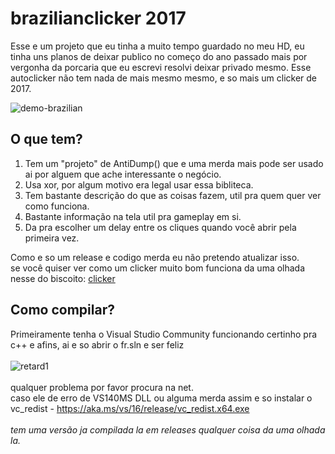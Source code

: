 # brazilianclicker 2017 

Esse e um projeto que eu tinha a muito tempo guardado no meu HD, eu tinha uns planos de deixar publico no começo do ano passado mais por vergonha da porcaria que eu escrevi resolvi deixar privado mesmo. Esse autoclicker não tem nada de mais mesmo mesmo, e so mais um clicker de 2017.<br/>

![demo-brazilian](https://i.imgur.com/PzeXGxx.gif)

## O que tem?

1. Tem um "projeto" de AntiDump() que e uma merda mais pode ser usado ai por alguem que ache interessante o negócio.
2. Usa xor, por algum motivo era legal usar essa bibliteca.
3. Tem bastante descrição do que as coisas fazem, util pra quem quer ver como funciona.
4. Bastante informação na tela util pra gameplay em si.
5. Da pra escolher um delay entre os cliques quando você abrir pela primeira vez.
 
Como e so um release e codigo merda eu não pretendo atualizar isso.<br/>
se você quiser ver como um clicker muito bom funciona da uma olhada nesse do biscoito: [clicker](https://github.com/b1scoito/clicker)

## Como compilar?

Primeiramente tenha o Visual Studio Community funcionando certinho pra c++ e afins, ai e so abrir o fr.sln e ser feliz<br/><br/>
![retard1](https://i.imgur.com/ch5xLNo.png)<br/><br/>
qualquer problema por favor procura na net. <br/>
caso ele de erro de VS140MS DLL ou alguma merda assim e so instalar o vc_redist - https://aka.ms/vs/16/release/vc_redist.x64.exe<br/><br/>
*tem uma versão ja compilada la em releases qualquer coisa da uma olhada la.*
